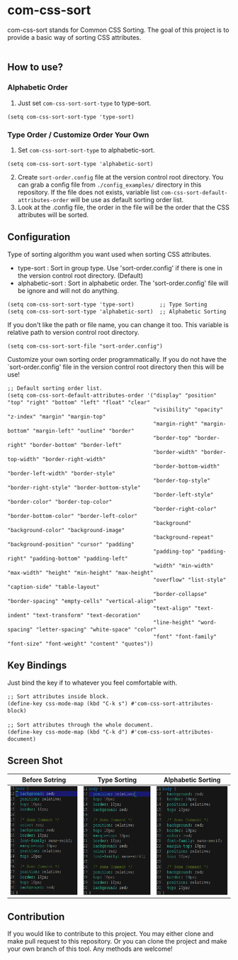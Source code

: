 # com-css-sort #

com-css-sort stands for Common CSS Sorting. The goal of this project
is to provide a basic way of sorting CSS attributes.<br/><br/>


## How to use? ##

### Alphabetic Order ###
1. Just set `com-css-sort-sort-type` to type-sort.
```
(setq com-css-sort-sort-type 'type-sort)
```

### Type Order / Customize Order Your Own ###
1. Set `com-css-sort-sort-type` to alphabetic-sort.
```
(setq com-css-sort-sort-type 'alphabetic-sort)
```
2. Create `sort-order.config` file at the version control root directory.
You can grab a config file from `./config_examples/` directory in this 
repository. If the file does not exists, variable list 
`com-css-sort-default-attributes-order`  will be use as default sorting
order list.
3. Look at the .config file, the order in the file will be the order that
the CSS attributes will be sorted.


## Configuration ##
Type of sorting algorithm you want used when sorting CSS attributes.<br/>
* type-sort : Sort in group type. Use 'sort-order.config' if
there is one in the version control root directory. (Default)<br/>
* alphabetic-sort : Sort in alphabetic order. The 'sort-order.config'
file will be ignore and will not do anything.<br/>
```
(setq com-css-sort-sort-type 'type-sort)        ;; Type Sorting
(setq com-css-sort-sort-type 'alphabetic-sort)  ;; Alphabetic Sorting
```

If you don't like the path or file name, you can change it too. This variable is
relative path to version control root directory.
```
(setq com-css-sort-sort-file "sort-order.config")
```

Customize your own sorting order programmatically. If you do not have the
`sort-order.config' file in the version control root directory then this will be use!
```
;; Default sorting order list.
(setq com-css-sort-default-attributes-order '("display" "position" "top" "right" "bottom" "left" "float" "clear"
                                              "visibility" "opacity" "z-index" "margin" "margin-top" 
                                              "margin-right" "margin-bottom" "margin-left" "outline" "border" 
                                              "border-top" "border-right" "border-bottom" "border-left" 
                                              "border-width" "border-top-width" "border-right-width" 
                                              "border-bottom-width" "border-left-width" "border-style" 
                                              "border-top-style" "border-right-style" "border-bottom-style" 
                                              "border-left-style" "border-color" "border-top-color" 
                                              "border-right-color" "border-bottom-color" "border-left-color" 
                                              "background" "background-color" "background-image" 
                                              "background-repeat" "background-position" "cursor" "padding" 
                                              "padding-top" "padding-right" "padding-bottom" "padding-left" 
                                              "width" "min-width" "max-width" "height" "min-height" "max-height" 
                                              "overflow" "list-style" "caption-side" "table-layout" 
                                              "border-collapse" "border-spacing" "empty-cells" "vertical-align" 
                                              "text-align" "text-indent" "text-transform" "text-decoration" 
                                              "line-height" "word-spacing" "letter-spacing" "white-space" "color" 
                                              "font" "font-family" "font-size" "font-weight" "content" "quotes"))
```


## Key Bindings ##
Just bind the key if to whatever you feel comfortable with.
```
;; Sort attributes inside block.
(define-key css-mode-map (kbd "C-k s") #'com-css-sort-attributes-block)

;; Sort attributes through the whole document.
(define-key css-mode-map (kbd "C-k d") #'com-css-sort-attributes-document)
```

## Screen Shot ##
Before Sotring                                                            |  Type Sorting                                                                |  Alphabetic Sorting  |
:------------------------------------------------------------------------:|:----------------------------------------------------------------------------:|:--------------------:|
<img src="./screenshot/com-css-sort-before.png" with="200" height="245"/> | <img src="./screenshot/com-css-sort-type-sort.png" with="200" height="245"/> | <img src="./screenshot/com-css-sort-alphabetic-sort.png" with="200" height="245"/>


## Contribution ##
If you would like to contribute to this project. You may either
clone and make pull request to this repository. Or you can
clone the project and make your own branch of this tool. Any
methods are welcome!
